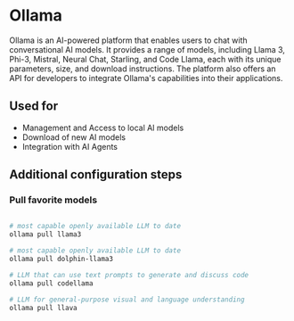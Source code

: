 # Ollama

Ollama is an AI-powered platform that enables users to chat with conversational AI models. It provides a range of models, including Llama 3, Phi-3, Mistral, Neural Chat, Starling, and Code Llama, each with its unique parameters, size, and download instructions. The platform also offers an API for developers to integrate Ollama's capabilities into their applications.

## Used for

- Management and Access to local AI models
- Download of new AI models
- Integration with AI Agents

## Additional configuration steps

### Pull favorite models

```bash

# most capable openly available LLM to date
ollama pull llama3

# most capable openly available LLM to date
ollama pull dolphin-llama3

# LLM that can use text prompts to generate and discuss code
ollama pull codellama

# LLM for general-purpose visual and language understanding
ollama pull llava
```